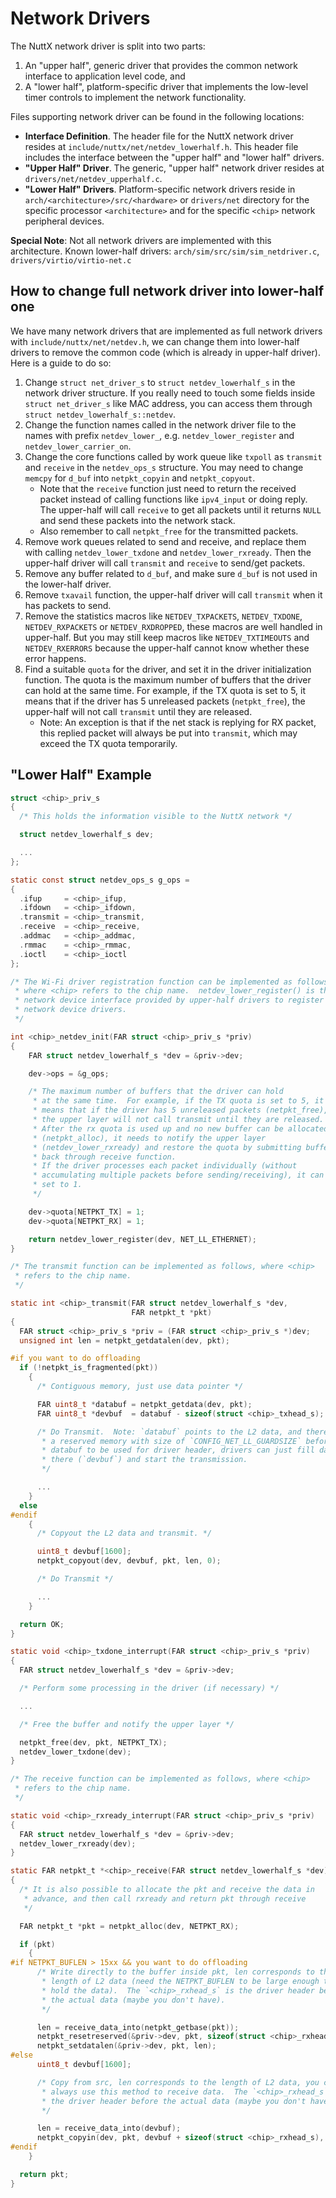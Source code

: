 # Network Drivers

The NuttX network driver is split into two parts:

1.  An "upper half", generic driver that provides the common network
    interface to application level code, and
2.  A "lower half", platform-specific driver that implements the
    low-level timer controls to implement the network functionality.

Files supporting network driver can be found in the following locations:

  - **Interface Definition**. The header file for the NuttX network
    driver resides at `include/nuttx/net/netdev_lowerhalf.h`. This
    header file includes the interface between the "upper half" and
    "lower half" drivers.
  - **"Upper Half" Driver**. The generic, "upper half" network driver
    resides at `drivers/net/netdev_upperhalf.c`.
  - **"Lower Half" Drivers**. Platform-specific network drivers reside
    in `arch/<architecture>/src/<hardware>` or `drivers/net` directory
    for the specific processor `<architecture>` and for the specific
    `<chip>` network peripheral devices.

**Special Note**: Not all network drivers are implemented with this
architecture. Known lower-half drivers:
`arch/sim/src/sim/sim_netdriver.c`, `drivers/virtio/virtio-net.c`

## How to change full network driver into lower-half one

We have many network drivers that are implemented as full network
drivers with `include/nuttx/net/netdev.h`, we can change them into
lower-half drivers to remove the common code (which is already in
upper-half driver). Here is a guide to do so:

1.  Change `struct net_driver_s` to `struct netdev_lowerhalf_s` in the
    network driver structure. If you really need to touch some fields
    inside `struct net_driver_s` like MAC address, you can access them
    through `struct netdev_lowerhalf_s::netdev`.
2.  Change the function names called in the network driver file to the
    names with prefix `netdev_lower_`, e.g. `netdev_lower_register` and
    `netdev_lower_carrier_on`.
3.  Change the core functions called by work queue like `txpoll` as
    `transmit` and `receive` in the `netdev_ops_s` structure. You may
    need to change `memcpy` for `d_buf` into `netpkt_copyin` and
    `netpkt_copyout`.
      - Note that the `receive` function just need to return the
        received packet instead of calling functions like `ipv4_input`
        or doing reply. The upper-half will call `receive` to get all
        packets until it returns `NULL` and send these packets into the
        network stack.
      - Also remember to call `netpkt_free` for the transmitted packets.
4.  Remove work queues related to send and receive, and replace them
    with calling `netdev_lower_txdone` and `netdev_lower_rxready`. Then
    the upper-half driver will call `transmit` and `receive` to send/get
    packets.
5.  Remove any buffer related to `d_buf`, and make sure `d_buf` is not
    used in the lower-half driver.
6.  Remove `txavail` function, the upper-half driver will call
    `transmit` when it has packets to send.
7.  Remove the statistics macros like `NETDEV_TXPACKETS`,
    `NETDEV_TXDONE`, `NETDEV_RXPACKETS` or `NETDEV_RXDROPPED`, these
    macros are well handled in upper-half. But you may still keep macros
    like `NETDEV_TXTIMEOUTS` and `NETDEV_RXERRORS` because the
    upper-half cannot know whether these error happens.
8.  Find a suitable `quota` for the driver, and set it in the driver
    initialization function. The quota is the maximum number of buffers
    that the driver can hold at the same time. For example, if the TX
    quota is set to 5, it means that if the driver has 5 unreleased
    packets (`netpkt_free`), the upper-half will not call `transmit`
    until they are released.
      - Note: An exception is that if the net stack is replying for RX
        packet, this replied packet will always be put into `transmit`,
        which may exceed the TX quota temporarily.

## "Lower Half" Example

``` c
struct <chip>_priv_s
{
  /* This holds the information visible to the NuttX network */

  struct netdev_lowerhalf_s dev;

  ...
};

static const struct netdev_ops_s g_ops =
{
  .ifup     = <chip>_ifup,
  .ifdown   = <chip>_ifdown,
  .transmit = <chip>_transmit,
  .receive  = <chip>_receive,
  .addmac   = <chip>_addmac,
  .rmmac    = <chip>_rmmac,
  .ioctl    = <chip>_ioctl
};

/* The Wi-Fi driver registration function can be implemented as follows,
 * where <chip> refers to the chip name.  netdev_lower_register() is the
 * network device interface provided by upper-half drivers to register
 * network device drivers.
 */

int <chip>_netdev_init(FAR struct <chip>_priv_s *priv)
{
    FAR struct netdev_lowerhalf_s *dev = &priv->dev;

    dev->ops = &g_ops;

    /* The maximum number of buffers that the driver can hold
     * at the same time.  For example, if the TX quota is set to 5, it
     * means that if the driver has 5 unreleased packets (netpkt_free),
     * the upper layer will not call transmit until they are released.
     * After the rx quota is used up and no new buffer can be allocated
     * (netpkt_alloc), it needs to notify the upper layer
     * (netdev_lower_rxready) and restore the quota by submitting buffer
     * back through receive function.
     * If the driver processes each packet individually (without
     * accumulating multiple packets before sending/receiving), it can be
     * set to 1.
     */

    dev->quota[NETPKT_TX] = 1;
    dev->quota[NETPKT_RX] = 1;

    return netdev_lower_register(dev, NET_LL_ETHERNET);
}

/* The transmit function can be implemented as follows, where <chip>
 * refers to the chip name.
 */

static int <chip>_transmit(FAR struct netdev_lowerhalf_s *dev,
                           FAR netpkt_t *pkt)
{
  FAR struct <chip>_priv_s *priv = (FAR struct <chip>_priv_s *)dev;
  unsigned int len = netpkt_getdatalen(dev, pkt);

#if you want to do offloading
  if (!netpkt_is_fragmented(pkt))
    {
      /* Contiguous memory, just use data pointer */

      FAR uint8_t *databuf = netpkt_getdata(dev, pkt);
      FAR uint8_t *devbuf  = databuf - sizeof(struct <chip>_txhead_s);

      /* Do Transmit.  Note: `databuf` points to the L2 data, and there is
       * a reserved memory with size of `CONFIG_NET_LL_GUARDSIZE` before
       * databuf to be used for driver header, drivers can just fill data
       * there (`devbuf`) and start the transmission.
       */

      ...
    }
  else
#endif
    {
      /* Copyout the L2 data and transmit. */

      uint8_t devbuf[1600];
      netpkt_copyout(dev, devbuf, pkt, len, 0);

      /* Do Transmit */

      ...
    }

  return OK;
}

static void <chip>_txdone_interrupt(FAR struct <chip>_priv_s *priv)
{
  FAR struct netdev_lowerhalf_s *dev = &priv->dev;

  /* Perform some processing in the driver (if necessary) */

  ...

  /* Free the buffer and notify the upper layer */

  netpkt_free(dev, pkt, NETPKT_TX);
  netdev_lower_txdone(dev);
}

/* The receive function can be implemented as follows, where <chip>
 * refers to the chip name.
 */

static void <chip>_rxready_interrupt(FAR struct <chip>_priv_s *priv)
{
  FAR struct netdev_lowerhalf_s *dev = &priv->dev;
  netdev_lower_rxready(dev);
}

static FAR netpkt_t *<chip>_receive(FAR struct netdev_lowerhalf_s *dev)
{
  /* It is also possible to allocate the pkt and receive the data in
   * advance, and then call rxready and return pkt through receive
   */

  FAR netpkt_t *pkt = netpkt_alloc(dev, NETPKT_RX);

  if (pkt)
    {
#if NETPKT_BUFLEN > 15xx && you want to do offloading
      /* Write directly to the buffer inside pkt, len corresponds to the
       * length of L2 data (need the NETPKT_BUFLEN to be large enough to
       * hold the data).  The `<chip>_rxhead_s` is the driver header before
       * the actual data (maybe you don't have).
       */

      len = receive_data_into(netpkt_getbase(pkt));
      netpkt_resetreserved(&priv->dev, pkt, sizeof(struct <chip>_rxhead_s));
      netpkt_setdatalen(&priv->dev, pkt, len);
#else
      uint8_t devbuf[1600];

      /* Copy from src, len corresponds to the length of L2 data, you can
       * always use this method to receive data.  The `<chip>_rxhead_s` is
       * the driver header before the actual data (maybe you don't have).
       */

      len = receive_data_into(devbuf);
      netpkt_copyin(dev, pkt, devbuf + sizeof(struct <chip>_rxhead_s), len, 0);
#endif
    }

  return pkt;
}
```

